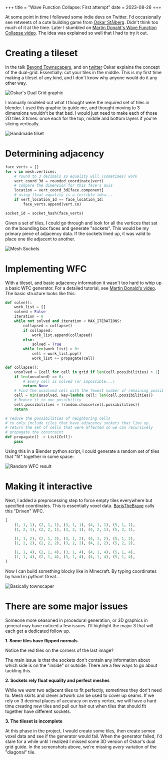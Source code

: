 +++
title = "Wave Function Collapse: First attempt"
date = 2023-08-26
+++

At some point in time I followed some indie devs on Twitter. I'd occasionally see retweets of
a cute building game from [Oskar Stålberg](https://twitter.com/OskSta). Didn't think too much of
it at the time. Later I stumbled on [Martin Donald's Wave Function Collapse video](https://www.youtube.com/watch?v=2SuvO4Gi7uY).
The idea was explained so well that I had to try it out. 

# Creating a tileset

In the talk [Beyond Townscapers](https://www.youtube.com/watch?v=Uxeo9c-PX-w&t=126s),
and on [twitter](https://twitter.com/OskSta/status/1448248658865049605) Oskar explains
the concept of the dual-grid. Essentially: cut your tiles in the middle. This is my
first time making a tileset of any kind, and I don't know why anyone would do it
any other way.

![Oskar's Dual Grid graphic](dual-grid.jpeg)

I manually modeled out what I thought were the required set of tiles in blender.
I used this graphic to guide me, and thought moving to 3 dimensions wouldn't be that bad.
I would just need to make each of those 2D tiles 3 times: once each for the top, middle and bottom 
layers if you're slicing vertically.

![Handmade tilset](old-tileset.png)

# Determining adjacency

```python
face_verts = []
for v in mesh.vertices:
    # round to 3 decimals so equality will (sometimes) work
    vert_coord_3d = rounded_coordinate(vert) 
    # compare the dimension for this face's axis
    location = vert_coord_3d[face.component] 
    # using float equality is a terrible idea...
    if vert_location_1d == face_location_1d: 
        face_verts.append(vert.co)

socket_id = socket_hash(face_verts)
```

Given a set of tiles, I could go through and look for all the vertices that sat on the bounding box faces
and generate "sockets". This would be my primary piece of adjacency data. If the sockets lined up, it was
valid to place one tile adjacent to another.

![Mesh Sockets](wire-sockets.png)

# Implementing WFC

With a tileset, and basic adjacency information it wasn't too hard to whip up a basic WFC generator.
For a detailed tutorial, see [Martin Donald's video](https://www.youtube.com/watch?v=2SuvO4Gi7uY). 
The basic structure looks like this:

```python
def solve():
    work_list = []
    solved = False
    iteration = 0
    while not solved and iteration < MAX_ITERATIONS:
        collapsed = collapse()
        if collapsed:
            work_list.append(collapsed)
        else:
            solved = True
        while len(work_list) > 0:
            cell = work_list.pop()
            work_list += propagate(cell)

def collapse():
    unsolved = [cell for cell in grid if len(cell.possibilities) > 1]
    if len(unsolved) == 0:
        # Every cell is solved (or impossible...)
        return None
    # Find the unsolved cell with the fewest number of remaining possible tiles.
    cell = min(unsolved, key=lambda cell: len(cell.possibilities))
    # Reduce it to one possibility
    cell.possibilities = [random.choice(cell.possibilities)]
    return 

# reduce the possibilities of neighboring cells
# to only include tiles that have adjacency sockets that line up.
# return the set of cells that were affected so we can recursively
# propagate the constraint
def propagate() -> List[Cell]:
    pass
```


Using this in a Blender python script, I could generate a random set of tiles that "fit" together in some space:

![Random WFC result](random-wfc.png)

# Making it interactive

Next, I added a preprocessing step to force empty tiles everywhere but specified coordinates.
This is essentially voxel data.
[BorisTheBrave](https://www.boristhebrave.com/2021/06/06/driven-wavefunctioncollapse/) calls this "Driven" WFC.

```python
[
    (1, 1, 1), (2, 1, 1), (3, 1, 1), (4, 1, 1), (5, 1, 1),
    (1, 2, 1), (2, 2, 1), (3, 2, 1), (4, 2, 1), (5, 2, 1),

    (1, 1, 2), (2, 1, 2), (3, 1, 2), (4, 1, 2), (5, 1, 2),
    (1, 2, 2), (2, 2, 2), (3, 2, 2), (4, 2, 2), (5, 2, 2),

    (1, 1, 4), (2, 1, 4), (3, 1, 4), (4, 1, 4), (5, 1, 4),
    (1, 1, 4), (2, 1, 4), (3, 1, 4), (4, 1, 4), (5, 1, 4),
]
```

Now I can build something blocky like in Minecraft. By typing coordinates by hand in python! Great...

![Basically townscaper](shape-wfc-normals.png)

# There are some major issues

Someone more seasoned in procedural generation, or 3D graphics in general may have noticed
a few issues. I'll highlight the major 3 that will each get a dedicated follow up. 

**1. Some tiles have flipped normals**

Notice the red tiles on the corners of the last image?

The main issue is that the sockets don't contain any information about
which side is on the "inside" or outside. There are a few ways to go about tackling this.

**2. Sockets rely float equality and perfect meshes**

While we _want_ two adjacent tiles to fit perfectly, sometimes they don't need to.
Mesh skirts and clever artwork can be used to cover up seams. If we rely on 3 decimal places
of accuracy on every vertex, we will have a hard time creating new tiles and pull our hair out
when tiles that should fit together have different sockets.

**3. The tileset is incomplete**

At this phase in the project, I would create some tiles, then create somee voxel data
and see if the generator would fail. When the generator failed, I'd stare for a while until I realized
I missed some 3D version of Oskar's dual grid guide. In the screenshots above, we're missing _every_
variation of the "diagonal" tile.


